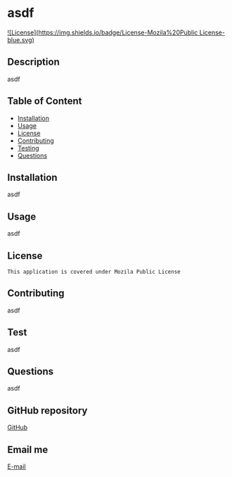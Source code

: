 
  # asdf

  [![License](https://img.shields.io/badge/License-Mozila%20Public License-blue.svg)](https://choosealicense.com/licenses/mpl-2.0/)

  ## Description
  asdf

  ## Table of Content

  * [Installation](#installation)
  * [Usage](#usage)
  * [License](#license)
  * [Contributing](#contributing)
  * [Testing](#testing)
  * [Questions](#questions)

  ## Installation
  asdf

  ## Usage
  asdf

  ## License
  
    This application is covered under Mozila Public License

  ## Contributing
  asdf

  ## Test
  asdf

  ## Questions
  asdf

  ## GitHub repository
  [GitHub](asdf)

  ## Email me
  [E-mail](mailto:sadf)
